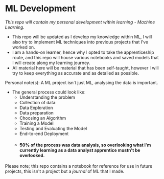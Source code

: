 # ML Development

*This repo will contain my personal development within learning - Machine Learning.*

- This repo will be updated as I develop my knowledge within ML, I will also try to implement ML techniques into previous projects that I've worked on. 
- I am a hands-on learner, hence why I opted to take the apprenticeship route, and this repo will house various notebooks and saved models that I will create along my learning journey.
- All material here will be material that has been self-taught, however I will try to keep everything as accurate and as detailed as possible. 


Personal note(s):
A ML project isn't just ML, analysing the data is important.
- The general process could look like:
  - Understanding the problem 
  - Collection of data
  - Data Exploration
  - Data preparation
  - Choosing an Algorithm
  - Training a Model
  - Testing and Evaluating the Model
  - End-to-end Deployment
  - #### 50% of the process was data analysis, so overlooking what I'm currently learning as a data analyst apprentice mustn't be overlooked. 

Please note; this repo contains a notebook for reference for use in future projects, this isn't a project but a *journal* of ML that I made. 
